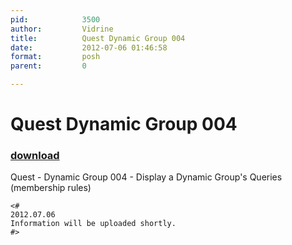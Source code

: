 ```yaml
---
pid:            3500
author:         Vidrine
title:          Quest Dynamic Group 004
date:           2012-07-06 01:46:58
format:         posh
parent:         0

---
```


# Quest Dynamic Group 004

### [download](//scripts/3500.ps1)

Quest - Dynamic Group 004 - Display a Dynamic Group's Queries (membership rules)

```posh
<#
2012.07.06
Information will be uploaded shortly.
#>
```
